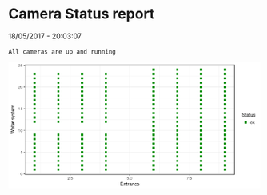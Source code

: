 Camera Status report
================
18/05/2017 - 20:03:07

    All cameras are up and running

![](camreport_files/figure-markdown_github/unnamed-chunk-2-1.png)
